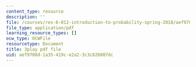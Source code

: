```yaml
---
content_type: resource
description: ''
file: /courses/res-6-012-introduction-to-probability-spring-2018/aef9708d1a35419ce2a23c3c826807dc_m-enGdJ-j8s.pdf
file_type: application/pdf
learning_resource_types: []
ocw_type: OCWFile
resourcetype: Document
title: 3play pdf file
uid: aef9708d-1a35-419c-e2a2-3c3c826807dc
---
```

